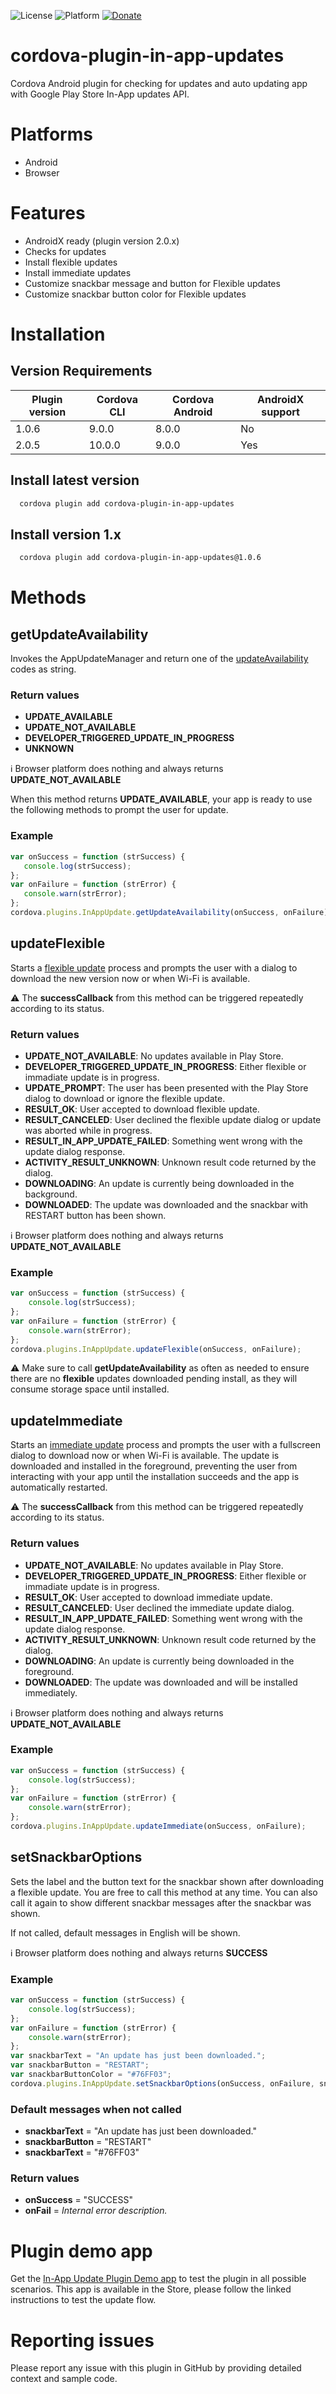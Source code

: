 
 ![License](https://img.shields.io/badge/license-MIT-orange.svg) ![Platform](https://img.shields.io/badge/platform-android-green.svg) [![Donate](https://img.shields.io/badge/donate-PayPal-green.svg)](https://www.paypal.com/cgi-bin/webscr?cmd=_s-xclick&hosted_button_id=G33QACCVKYD7U)

# cordova-plugin-in-app-updates

Cordova Android plugin for checking for updates and auto updating app with Google Play Store In-App updates API.

# Platforms

- Android
- Browser

# Features

- AndroidX ready (plugin version 2.0.x)
- Checks for updates
- Install flexible updates
- Install immediate updates
- Customize snackbar message and button for Flexible updates
- Customize snackbar button color for Flexible updates

# Installation

## Version Requirements

| Plugin version | Cordova CLI | Cordova Android | AndroidX support |
| --- | --- | --- | --- |
| 1.0.6 | 9.0.0 | 8.0.0 | No |
| 2.0.5 | 10.0.0 | 9.0.0 | Yes |

## Install latest version

```bash
  cordova plugin add cordova-plugin-in-app-updates
```

## Install version 1.x

```bash
  cordova plugin add cordova-plugin-in-app-updates@1.0.6
```

# Methods

## getUpdateAvailability

Invokes the AppUpdateManager and return one of the [updateAvailability](https://developer.android.com/reference/com/google/android/play/core/install/model/UpdateAvailability.html) codes as string.

### Return values

- **UPDATE_AVAILABLE**
- **UPDATE_NOT_AVAILABLE**
- **DEVELOPER_TRIGGERED_UPDATE_IN_PROGRESS**
- **UNKNOWN**

:information_source: Browser platform does nothing and always returns **UPDATE_NOT_AVAILABLE**

When this method returns **UPDATE_AVAILABLE**, your app is ready to use the following methods to prompt the user for update.

### Example

 ```javascript
var onSuccess = function (strSuccess) {
    console.log(strSuccess);
};
var onFailure = function (strError) {
    console.warn(strError);
};
cordova.plugins.InAppUpdate.getUpdateAvailability(onSuccess, onFailure);
```

## updateFlexible

Starts a [flexible update](https://developer.android.com/guide/playcore/in-app-updates/kotlin-java#flexible "flexible update") process and prompts the user with a dialog to download the new version now or when Wi-Fi is available.

:warning: The **successCallback** from this method can be triggered repeatedly according to its status.

### Return values

- **UPDATE_NOT_AVAILABLE**: No updates available in Play Store.
- **DEVELOPER_TRIGGERED_UPDATE_IN_PROGRESS**: Either flexible or immadiate update is in progress.
- **UPDATE_PROMPT**: The user has been presented with the Play Store dialog to download or ignore the flexible update.
- **RESULT_OK**: User accepted to download flexible update.
- **RESULT_CANCELED**: User declined the flexible update dialog or update was aborted while in progress.
- **RESULT_IN_APP_UPDATE_FAILED**: Something went wrong with the update dialog response.
- **ACTIVITY_RESULT_UNKNOWN**: Unknown result code returned by the dialog.
- **DOWNLOADING**: An update is currently being downloaded in the background.
- **DOWNLOADED**: The update was downloaded and the snackbar with RESTART button has been shown.

:information_source: Browser platform does nothing and always returns **UPDATE_NOT_AVAILABLE**

### Example

```javascript
var onSuccess = function (strSuccess) {
    console.log(strSuccess);
};
var onFailure = function (strError) {
    console.warn(strError);
};
cordova.plugins.InAppUpdate.updateFlexible(onSuccess, onFailure);
```

:warning: Make sure to call **getUpdateAvailability** as often as needed to ensure there are no **flexible** updates downloaded pending install, as they will consume storage space until installed.

## updateImmediate

Starts an [immediate update](https://developer.android.com/guide/playcore/in-app-updates/kotlin-java#immediate "immediate update") process and prompts the user with a fullscreen dialog to download now or when Wi-Fi is available. The update is downloaded and installed in the foreground, preventing the user from interacting with your app until the installation succeeds and the app is automatically restarted.

:warning: The **successCallback** from this method can be triggered repeatedly according to its status.

### Return values

- **UPDATE_NOT_AVAILABLE**: No updates available in Play Store.
- **DEVELOPER_TRIGGERED_UPDATE_IN_PROGRESS**: Either flexible or immadiate update is in progress.
- **RESULT_OK**: User accepted to download immediate update.
- **RESULT_CANCELED**: User declined the immediate update dialog.
- **RESULT_IN_APP_UPDATE_FAILED**: Something went wrong with the update dialog response.
- **ACTIVITY_RESULT_UNKNOWN**: Unknown result code returned by the dialog.
- **DOWNLOADING**: An update is currently being downloaded in the foreground.
- **DOWNLOADED**: The update was downloaded and will be installed immediately.

:information_source: Browser platform does nothing and always returns **UPDATE_NOT_AVAILABLE**

### Example

```javascript
var onSuccess = function (strSuccess) {
    console.log(strSuccess);
};
var onFailure = function (strError) {
    console.warn(strError);
};
cordova.plugins.InAppUpdate.updateImmediate(onSuccess, onFailure);
```

## setSnackbarOptions

Sets the label and the button text for the snackbar shown after downloading a flexible update. You are free to call this method at any time. You can also call it again to show different snackbar messages after the snackbar was shown.

If not called, default messages in English will be shown.

:information_source: Browser platform does nothing and always returns **SUCCESS**

### Example

```javascript
var onSuccess = function (strSuccess) {
    console.log(strSuccess);
};
var onFailure = function (strError) {
    console.warn(strError);
};
var snackbarText = "An update has just been downloaded.";
var snackbarButton = "RESTART";
var snackbarButtonColor = "#76FF03";
cordova.plugins.InAppUpdate.setSnackbarOptions(onSuccess, onFailure, snackbarText, snackbarButton, snackbarButtonColor);
```

### Default messages when not called

- **snackbarText** = "An update has just been downloaded."
- **snackbarButton** = "RESTART"
- **snackbarText** = "#76FF03"

### Return values

- **onSuccess** = "SUCCESS"
- **onFail** = *Internal error description.*

# Plugin demo app

Get the [In-App Update Plugin Demo app](https://www.andreszsogon.com/cordova-in-app-update-plugin-demo-app/ "In-App Update Plugin Demo app") to test the plugin in all possible scenarios. This app is available in the Store, please follow the linked  instructions to test the update flow.

# Reporting issues

Please report any issue with this plugin in GitHub by providing detailed context and sample code.
